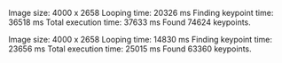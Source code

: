 Image size: 4000 x 2658
Looping time: 20326 ms
Finding keypoint time: 36518 ms
Total execution time: 37633 ms
Found 74624 keypoints.


Image size: 4000 x 2658
Looping time: 14830 ms
Finding keypoint time: 23656 ms
Total execution time: 25015 ms
Found 63360 keypoints.